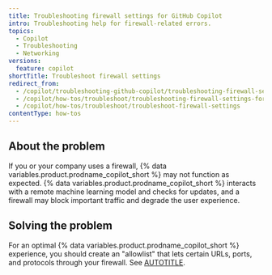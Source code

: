 ```yaml
---
title: Troubleshooting firewall settings for GitHub Copilot
intro: Troubleshooting help for firewall-related errors.
topics:
  - Copilot
  - Troubleshooting
  - Networking
versions:
  feature: copilot
shortTitle: Troubleshoot firewall settings
redirect_from:
  - /copilot/troubleshooting-github-copilot/troubleshooting-firewall-settings-for-github-copilot
  - /copilot/how-tos/troubleshoot/troubleshooting-firewall-settings-for-github-copilot
  - /copilot/how-tos/troubleshoot/troubleshoot-firewall-settings
contentType: how-tos
---
```


## About the problem

If you or your company uses a firewall, {% data variables.product.prodname_copilot_short %} may not function as expected. {% data variables.product.prodname_copilot_short %} interacts with a remote machine learning model and checks for updates, and a firewall may block important traffic and degrade the user experience.

## Solving the problem

For an optimal {% data variables.product.prodname_copilot_short %} experience, you should create an "allowlist" that lets certain URLs, ports, and protocols through your firewall. See [AUTOTITLE](/copilot/managing-copilot/managing-github-copilot-in-your-organization/configuring-your-proxy-server-or-firewall-for-copilot).
